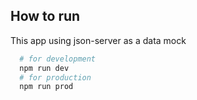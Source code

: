 ## How to run

This app using json-server as a data mock

```bash
  # for development
  npm run dev
  # for production
  npm run prod
```